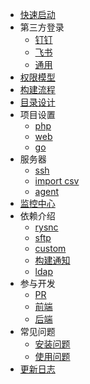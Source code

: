 
* [快速启动](start/index.md)
* 第三方登录
  * [钉钉](extlogin/dingtalk.md)
  * [飞书](extlogin/lark.md)
  * [通用](extlogin/common.md)
* [权限模型](permission/index.md)
* [构建流程](deploy/index.md)
* [目录设计](structure/index.md)
* 项目设置
  * [php](project/php.md)
  * [web](project/web.md)
  * [go](project/go.md)
* 服务器
  * [ssh](server/ssh.md)
  * [import csv](server/import.md)
  * [agent](server/agent.md)
* [监控中心](monitor/index.md)
* 依赖介绍
  * [rysnc](dependency/rsync.md)
  * [sftp](dependency/sftp.md)
  * [custom](dependency/custom.md)
  * [构建通知](dependency/notice.md)
  * [ldap](dependency/ldap.md)
* 参与开发
  * [PR](develop/pr.md)
  * [前端](develop/frontend.md)
  * [后端](develop/backend.md)
* 常见问题
  * [安装问题](question/install.md)
  * [使用问题](question/use.md)
* [更新日志](changelog/index.md)
